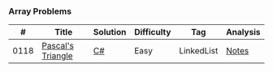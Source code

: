 ### Array Problems

| # | Title | Solution | Difficulty | Tag | Analysis |
|---| ----- | -------- | ---------- | --- | -------- |
|0118|[Pascal's Triangle](https://leetcode.com/problems/pascals-triangle/description/)|[C#](https://github.com/FrancoFernando/leetcode/blob/main/LinkedList/0118.Pascal's-Triangle/Solution.cs)|Easy|LinkedList|[Notes](https://github.com/FrancoFernando/leetcode/blob/main/LinkedList/0118.Pascal's-Triangle/notes.md)|
